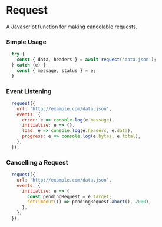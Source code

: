 # Request

A Javascript function for making cancelable requests.


### Simple Usage

```javascript
  try {
    const { data, headers } = await request('data.json');
  } catch (e) {
    const { message, status } = e;
  }
```


### Event Listening

```javascript
  request({
    url: 'http://example.com/data.json',
    events: {
      error: e => console.log(e.message),
      initialize: e => {},
      load: e => console.log(e.headers, e.data),
      progress: e => console.log(e.bytes, e.total),
    },
  });
```

### Cancelling a Request

```javascript
  request({
    url: 'http://example.com/data.json',
    events: {
      initialize: e => {
        const pendingRequest = e.target;
        setTimeout(() => pendingRequest.abort(), 2000);
      },
    },
  });
```
